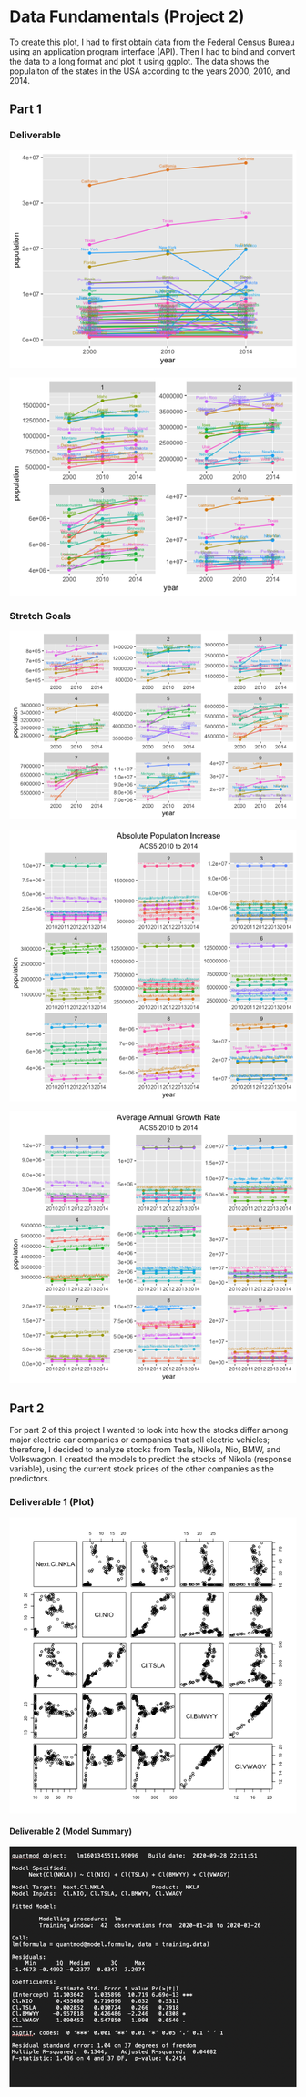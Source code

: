 # Data Fundamentals (Project 2)

To create this plot, I had to first obtain data from the Federal Census Bureau using an application program interface (API). Then I had to bind and convert the data to a long format and plot it using ggplot. The data shows the populaiton of the states in the USA according to the years 2000, 2010, and 2014.

## Part 1

### Deliverable 

![Plot](3year_plot_all_states.png)

![Plot2](plot_new_4_ttl.png)

### Stretch Goals 

![stretchgoal_plot](9quartiles_3by3_stretchgoal_plot.png)

![Plot1](abs_pop_plot.png)

![Plot2](avg_annual_plot.png)

## Part 2

For part 2 of this project I wanted to look into how the stocks differ among major electric car companies or companies that sell electric vehicles; therefore, I decided to analyze stocks from Tesla, Nikola, Nio, BMW, and Volkswagon. I created the models to predict the stocks of Nikola (response variable), using the current stock prices of the other companies as the predictors. 
### Deliverable 1 (Plot)

![Carsplot](5predictor_plot_cars.png)

#### Deliverable 2 (Model Summary)

![modelsummary](screen_shot_cars_modelsumm.png)





